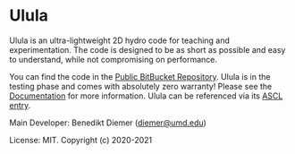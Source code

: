 # Ulula #

Ulula is an ultra-lightweight 2D hydro code for teaching and experimentation. The code is designed
to be as short as possible and easy to understand, while not compromising on performance. 

You can find the code in the [Public BitBucket Repository](https://bitbucket.org/bdiemer/ulula/src/master/).
Ulula is in the testing phase and comes with absolutely zero warranty! Please see the 
[Documentation](https://bdiemer.bitbucket.io/ulula/) for more information. Ulula can be referenced
via its [ASCL entry](https://ascl.net/code/v/2875).

Main Developer: Benedikt Diemer (diemer@umd.edu)

License:        MIT. Copyright (c) 2020-2021

